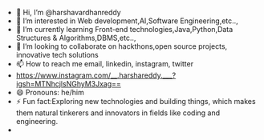 - 👋 Hi, I’m @harshavardhanreddy
- 👀 I’m interested in Web development,AI,Software Engineering,etc..,
- 🌱 I’m currently learning Front-end technologies,Java,Python,Data Structures & Algorithms,DBMS,etc..,
- 💞️ I’m looking to collaborate on hackthons,open source projects, innovative tech solutions 
- 📫 How to reach me email, linkedin, instagram, twitter
- https://www.instagram.com/__.harshareddy.___?igsh=MTNhcjlsNGhyM3Jxag==
- 😄 Pronouns: he/him
- ⚡ Fun fact:Exploring new technologies and building things, which makes them natural tinkerers and innovators in fields like coding and engineering.
- 
<!---
harshavardhanreddym/harshavardhanreddym is a ✨ special ✨ repository because its `README.md` (this file) appears on your GitHub profile.
You can click the Preview link to take a look at your changes.
--->

